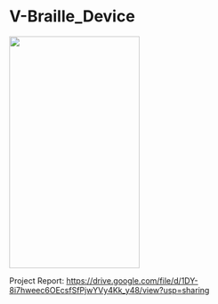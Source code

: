 # V-Braille_Device

<img src="https://github.com/Risk333/V-Braille_Device/assets/100177758/8bedcbe2-bcd2-4373-89ca-9c7e609a25c6" width="234" height="416">

Project Report: https://drive.google.com/file/d/1DY-8i7hweec6OEcsfSfPjwYVy4Kk_y48/view?usp=sharing
